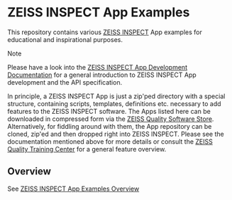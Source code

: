 # ZEISS INSPECT App Examples

This repository contains various [ZEISS INSPECT](https://www.zeiss.com/metrology/products/software.html#inspectionsolutions) App examples for educational and inspirational purposes.

> [!NOTE]
> Please have a look into the [ZEISS INSPECT App Development Documentation](https://zeissiqs.github.io/) for a general introduction to ZEISS INSPECT App development and the API specification.

In principle, a ZEISS INSPECT App is just a zip'ped directory with a special structure, containing scripts, templates, definitions etc. necessary to add features to the ZEISS INSPECT software. The Apps listed here can be downloaded in compressed form via the [ZEISS Quality Software Store](https://software-store.zeiss.com). Alternatively, for fiddling around with them, the App repository can be cloned, zip'ed and then dropped right into ZEISS INSPECT. Please see the documentation mentioned above for more details or consult the [ZEISS Quality Training Center](https://training.gom.com) for a general feature overview.

## Overview

See [ZEISS INSPECT App Examples Overview](AppExamples/README.md)
